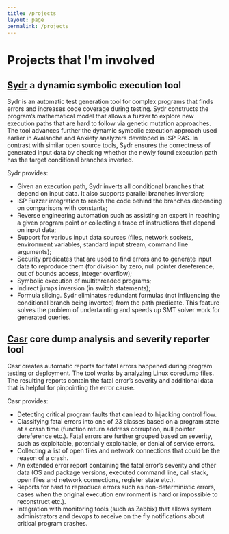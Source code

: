 ```yaml
---
title: /projects
layout: page
permalink: /projects
---
```


# Projects that I'm involved

## [Sydr](https://www.ispras.ru/en/technologies/sydr/) a dynamic symbolic execution tool

Sydr is an automatic test generation tool for complex programs that finds errors
and increases code coverage during testing. Sydr constructs the program’s
mathematical model that allows a fuzzer to explore new execution paths that are
hard to follow via genetic mutation approaches. The tool advances further the
dynamic symbolic execution approach used earlier in Avalanche and Anxiety
analyzers developed in ISP RAS. In contrast with similar open source tools, Sydr
ensures the correctness of generated input data by checking whether the newly
found execution path has the target conditional branches inverted.

Sydr provides:

* Given an execution path, Sydr inverts all conditional branches that depend
on input data. It also supports parallel branches inversion;
* ISP Fuzzer integration to reach the code behind the branches depending on
comparisons with constants;
* Reverse engineering automation such as assisting an expert in reaching a
given program point or collecting a trace of instructions that depend on input
data;
* Support for various input data sources (files, network sockets, environment
variables, standard input stream, command line arguments);
* Security predicates that are used to find errors and to generate input data
to reproduce them (for division by zero, null pointer dereference, out of bounds
access, integer overflow);
* Symbolic execution of multithreaded programs;
* Indirect jumps inversion (in switch statements);
* Formula slicing. Sydr eliminates redundant formulas (not influencing the
conditional branch being inverted) from the path predicate. This feature solves
the problem of undertainting and speeds up SMT solver work for generated
queries.


## [Casr](https://www.ispras.ru/technologies/casr/) core dump analysis and severity reporter tool

Casr creates automatic reports for fatal errors happened during program testing
or deployment. The tool works by analyzing Linux coredump files. The resulting
reports contain the fatal error’s severity and additional data that is helpful
for pinpointing the error cause.

Casr provides:

* Detecting critical program faults that can lead to hijacking control flow. 
* Classifying fatal errors into one of 23 classes based on a program state
at a crash time (function return address corruption, null pointer dereference
etc.). Fatal errors are further grouped based on severity, such as exploitable,
potentially exploitable, or denial of service errors.
* Collecting a list of open files and network connections that could be the
reason of a crash.
* An extended error report containing the fatal error’s severity and other
data (OS and package versions, executed command line, call stack, open files and
network connections, register state etc.).
* Reports for hard to reproduce errors such as non-deterministic errors,
cases when the original execution environment is hard or impossible to
reconstruct etc.).
* Integration with monitoring tools (such as Zabbix) that allows system
administrators and devops to receive on the fly notifications about critical
program crashes.
